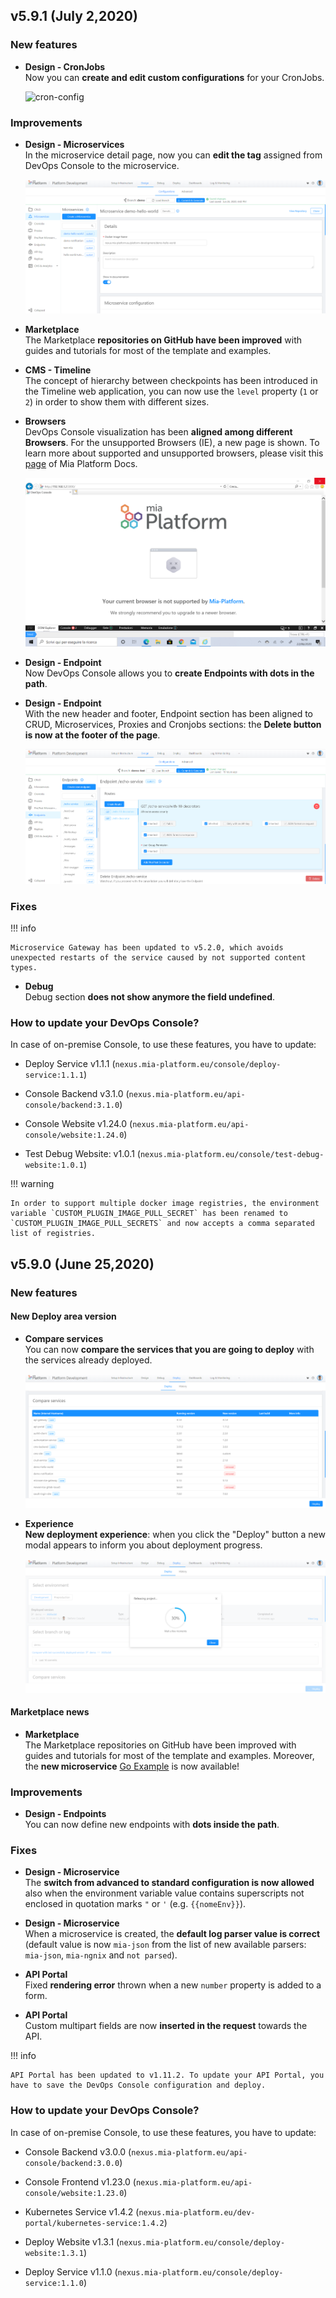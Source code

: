 ## v5.9.1 (July 2,2020)

### New features

* **Design - CronJobs**        
    Now you can **create and edit custom configurations** for your CronJobs.

    ![cron-config](/img/cron-config.png)

### Improvements

* **Design - Microservices**        
    In the microservice detail page, now you can **edit the tag** assigned from DevOps Console to the microservice. 
    
    ![microservice-tag](img/microservice-tag.png)

* **Marketplace**          
    The Marketplace **repositories on GitHub have been improved** with guides and tutorials for most of the template and examples. 

* **CMS - Timeline**        
    The concept of hierarchy between checkpoints has been introduced in the Timeline web application, you can now use the `level` property (`1` or `2`) in order to show them with different sizes.

* **Browsers**        
    DevOps Console visualization has been **aligned among different Browsers**. For the unsupported Browsers (IE), a new page is shown. To learn more about supported and unsupported browsers, please visit this [page](https://docs.mia-platform.eu/info/supported-browsers/) of Mia Platform Docs.

    ![browsers-message](img/browsers-message.png)

* **Design - Endpoint**        
    Now DevOps Console allows you to **create Endpoints with dots in the path**. 

* **Design - Endpoint**        
    With the new header and footer, Endpoint section has been aligned to CRUD, Microservices, Proxies and Cronjobs sections: the **Delete button is now at the footer of the page**.

    ![endpoint-header-footer](img/endpoint-header-footer.png)
    
### Fixes

!!! info

    Microservice Gateway has been updated to v5.2.0, which avoids unexpected restarts of the service caused by not supported content types.

* **Debug**      
    Debug section **does not show anymore the field undefined**.

### How to update your DevOps Console?

In case of on-premise Console, to use these features, you have to update:

* Deploy Service v1.1.1 (`nexus.mia-platform.eu/console/deploy-service:1.1.1`) 

* Console Backend v3.1.0 (`nexus.mia-platform.eu/api-console/backend:3.1.0`)

* Console Website v1.24.0 (`nexus.mia-platform.eu/api-console/website:1.24.0`) 

* Test Debug Website: v1.0.1 (`nexus.mia-platform.eu/console/test-debug-website:1.0.1`) 


!!! warning

    In order to support multiple docker image registries, the environment variable `CUSTOM_PLUGIN_IMAGE_PULL_SECRET` has been renamed to `CUSTOM_PLUGIN_IMAGE_PULL_SECRETS` and now accepts a comma separated list of registries.


## v5.9.0 (June 25,2020)

### New features

#### New Deploy area version

* **Compare services**        
    You can now **compare the services that you are going to deploy** with the services already deployed.

    ![deploy-service](img/deploy-service.png)

* **Experience**       
    **New deployment experience**: when you click the "Deploy" button a new modal appears to inform you about deployment progress.

    ![deploy-release](img/deploy-release.png)


#### Marketplace news

* **Marketplace**      
    The Marketplace repositories on GitHub have been improved with guides and tutorials for most of the template and examples. Moreover, the **new microservice** [Go Example](https://github.com/mia-platform-marketplace/Go-Hello-World-Microservice-Example/blob/master/README.md) is now available!

### Improvements

* **Design - Endpoints**      
    You can now define new endpoints with **dots inside the path**.

### Fixes

* **Design - Microservice**      
    The **switch from advanced to standard configuration is now allowed** also when the environment variable value contains superscripts not enclosed in quotation marks `"` or `'` (e.g. `{{nomeEnv}}`).

* **Design - Microservice**      
    When a microservice is created, the **default log parser value is correct** (default value is now `mia-json` from the list of new available parsers: `mia-json`, `mia-ngnix` and `not parsed`).

* **API Portal**      
    Fixed **rendering error** thrown when a new `number` property is added to a form.

* **API Portal**   
    Custom multipart fields are now **inserted in the request** towards the API.

!!! info

    API Portal has been updated to v1.11.2. To update your API Portal, you have to save the DevOps Console configuration and deploy.


### How to update your DevOps Console?

In case of on-premise Console, to use these features, you have to update:

* Console Backend v3.0.0 (`nexus.mia-platform.eu/api-console/backend:3.0.0`)          

* Console Frontend v1.23.0 (`nexus.mia-platform.eu/api-console/website:1.23.0`)       

* Kubernetes Service v1.4.2 (`nexus.mia-platform.eu/dev-portal/kubernetes-service:1.4.2`)    

* Deploy Website v1.3.1 (`nexus.mia-platform.eu/console/deploy-website:1.3.1`)       
       
* Deploy Service v1.1.0 (`nexus.mia-platform.eu/console/deploy-service:1.1.0`)          

